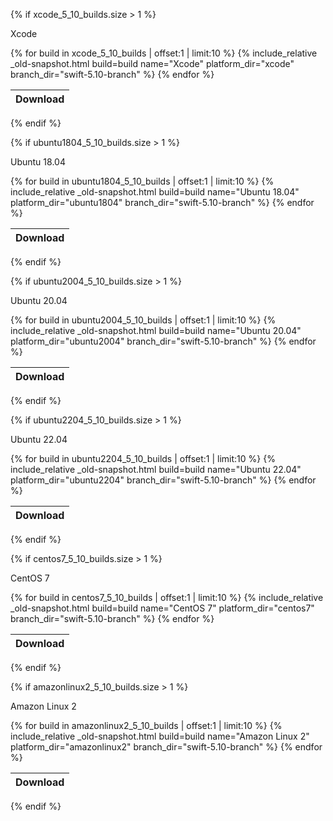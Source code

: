 {% if xcode_5_10_builds.size > 1 %}

Xcode
<table id="osx-builds" class="downloads">
    <thead>
        <tr>
            <th class="download">Download</th>
        </tr>
    </thead>
    <tbody>
        {% for build in xcode_5_10_builds | offset:1 | limit:10 %}
            {% include_relative _old-snapshot.html build=build name="Xcode" platform_dir="xcode" branch_dir="swift-5.10-branch" %}
        {% endfor %}
    </tbody>
</table>

{% endif %}

{% if ubuntu1804_5_10_builds.size > 1 %}

Ubuntu 18.04

<table id="linux-builds" class="downloads">
    <thead>
        <tr>
            <th class="download">Download</th>
        </tr>
    </thead>
    <tbody>
        {% for build in ubuntu1804_5_10_builds | offset:1 | limit:10 %}
            {% include_relative _old-snapshot.html build=build name="Ubuntu 18.04" platform_dir="ubuntu1804" branch_dir="swift-5.10-branch" %}
        {% endfor %}
    </tbody>
</table>

{% endif %}

{% if ubuntu2004_5_10_builds.size > 1 %}

Ubuntu 20.04

<table id="linux-builds" class="downloads">
    <thead>
        <tr>
            <th class="download">Download</th>
        </tr>
    </thead>
    <tbody>
        {% for build in ubuntu2004_5_10_builds | offset:1 | limit:10 %}
            {% include_relative _old-snapshot.html build=build name="Ubuntu 20.04" platform_dir="ubuntu2004" branch_dir="swift-5.10-branch" %}
        {% endfor %}
    </tbody>
</table>

{% endif %}

{% if ubuntu2204_5_10_builds.size > 1 %}

Ubuntu 22.04

<table id="linux-builds" class="downloads">
    <thead>
        <tr>
            <th class="download">Download</th>
        </tr>
    </thead>
    <tbody>
        {% for build in ubuntu2204_5_10_builds | offset:1 | limit:10 %}
            {% include_relative _old-snapshot.html build=build name="Ubuntu 22.04" platform_dir="ubuntu2204" branch_dir="swift-5.10-branch" %}
        {% endfor %}
    </tbody>
</table>

{% endif %}

{% if centos7_5_10_builds.size > 1 %}

CentOS 7

<table id="linux-builds" class="downloads">
    <thead>
        <tr>
            <th class="download">Download</th>
        </tr>
    </thead>
    <tbody>
        {% for build in centos7_5_10_builds | offset:1 | limit:10 %}
            {% include_relative _old-snapshot.html build=build name="CentOS 7" platform_dir="centos7" branch_dir="swift-5.10-branch" %}
        {% endfor %}
    </tbody>
</table>

{% endif %}

{% if amazonlinux2_5_10_builds.size > 1 %}

Amazon Linux 2

<table id="linux-builds" class="downloads">
    <thead>
        <tr>
            <th class="download">Download</th>
        </tr>
    </thead>
    <tbody>
        {% for build in amazonlinux2_5_10_builds | offset:1 | limit:10 %}
            {% include_relative _old-snapshot.html build=build name="Amazon Linux 2" platform_dir="amazonlinux2" branch_dir="swift-5.10-branch" %}
        {% endfor %}
    </tbody>
</table>

{% endif %}


<!-- {% if windows10_5_10_builds.size > 1 %}

Windows 10

<table id="windows-builds" class="downloads">
    <thead>
        <tr>
            <th class="download">Download</th>
        </tr>
    </thead>
    <tbody>
        {% for build in windows10_5_10_builds | offset:1 | limit:10 %}
            {% include_relative _old-snapshot.html build=build name="Windows 10" platform_dir="windows10" branch_dir="swift-5.10-branch" %}
        {% endfor %}
    </tbody>
</table>

{% endif %} -->
